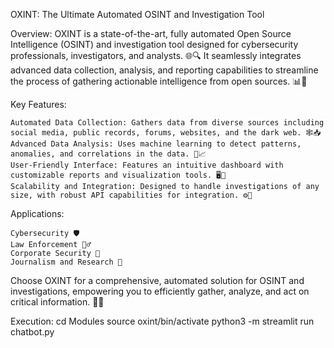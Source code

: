 OXINT: The Ultimate Automated OSINT and Investigation Tool

Overview:
OXINT is a state-of-the-art, fully automated Open Source Intelligence (OSINT) and investigation tool designed for cybersecurity professionals, investigators, and analysts. 🌐🔍 It seamlessly integrates advanced data collection, analysis, and reporting capabilities to streamline the process of gathering actionable intelligence from open sources. 📊🚀



Key Features:

    Automated Data Collection: Gathers data from diverse sources including social media, public records, forums, websites, and the dark web. 🕸️📥
    Advanced Data Analysis: Uses machine learning to detect patterns, anomalies, and correlations in the data. 🧠📈
    User-Friendly Interface: Features an intuitive dashboard with customizable reports and visualization tools. 🖥️📑
    Scalability and Integration: Designed to handle investigations of any size, with robust API capabilities for integration. ⚙️🔗



Applications:

    Cybersecurity 🛡️
    Law Enforcement 👮‍♂️
    Corporate Security 🏢
    Journalism and Research 📰

Choose OXINT for a comprehensive, automated solution for OSINT and investigations, empowering you to efficiently gather, analyze, and act on critical information. 🌟📖

Execution:
cd Modules
source oxint/bin/activate
python3 -m streamlit run chatbot.py
